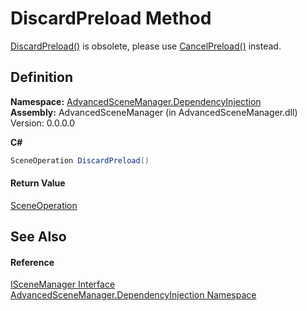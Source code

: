 # DiscardPreload Method


<a href="M_AdvancedSceneManager_Core_Runtime_DiscardPreload">DiscardPreload()</a> is obsolete, please use <a href="M_AdvancedSceneManager_Core_Runtime_CancelPreload">CancelPreload()</a> instead.



## Definition
**Namespace:** <a href="N_AdvancedSceneManager_DependencyInjection">AdvancedSceneManager.DependencyInjection</a>  
**Assembly:** AdvancedSceneManager (in AdvancedSceneManager.dll) Version: 0.0.0.0

**C#**
``` C#
SceneOperation DiscardPreload()
```



#### Return Value
<a href="T_AdvancedSceneManager_Core_SceneOperation">SceneOperation</a>

## See Also


#### Reference
<a href="T_AdvancedSceneManager_DependencyInjection_ISceneManager">ISceneManager Interface</a>  
<a href="N_AdvancedSceneManager_DependencyInjection">AdvancedSceneManager.DependencyInjection Namespace</a>  
